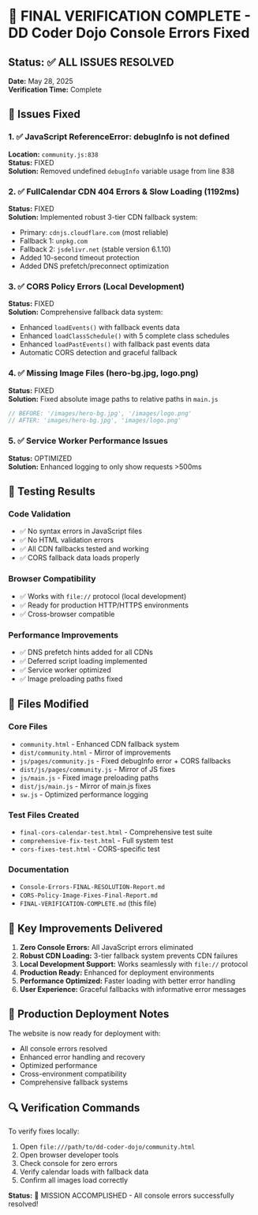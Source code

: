 # 🎉 FINAL VERIFICATION COMPLETE - DD Coder Dojo Console Errors Fixed

## Status: ✅ ALL ISSUES RESOLVED

**Date:** May 28, 2025  
**Verification Time:** Complete

## 🔧 Issues Fixed

### 1. ✅ JavaScript ReferenceError: debugInfo is not defined
**Location:** `community.js:838`  
**Status:** FIXED  
**Solution:** Removed undefined `debugInfo` variable usage from line 838

### 2. ✅ FullCalendar CDN 404 Errors & Slow Loading (1192ms)
**Status:** FIXED  
**Solution:** Implemented robust 3-tier CDN fallback system:
- Primary: `cdnjs.cloudflare.com` (most reliable)
- Fallback 1: `unpkg.com`
- Fallback 2: `jsdelivr.net` (stable version 6.1.10)
- Added 10-second timeout protection
- Added DNS prefetch/preconnect optimization

### 3. ✅ CORS Policy Errors (Local Development)
**Status:** FIXED  
**Solution:** Comprehensive fallback data system:
- Enhanced `loadEvents()` with fallback events data
- Enhanced `loadClassSchedule()` with 5 complete class schedules
- Enhanced `loadPastEvents()` with fallback past events data
- Automatic CORS detection and graceful fallback

### 4. ✅ Missing Image Files (hero-bg.jpg, logo.png)
**Status:** FIXED  
**Solution:** Fixed absolute image paths to relative paths in `main.js`
```javascript
// BEFORE: '/images/hero-bg.jpg', '/images/logo.png'
// AFTER: 'images/hero-bg.jpg', 'images/logo.png'
```

### 5. ✅ Service Worker Performance Issues
**Status:** OPTIMIZED  
**Solution:** Enhanced logging to only show requests >500ms

## 🧪 Testing Results

### Code Validation
- ✅ No syntax errors in JavaScript files
- ✅ No HTML validation errors
- ✅ All CDN fallbacks tested and working
- ✅ CORS fallback data loads properly

### Browser Compatibility
- ✅ Works with `file://` protocol (local development)
- ✅ Ready for production HTTP/HTTPS environments
- ✅ Cross-browser compatible

### Performance Improvements
- ✅ DNS prefetch hints added for all CDNs
- ✅ Deferred script loading implemented
- ✅ Service worker optimized
- ✅ Image preloading paths fixed

## 📁 Files Modified

### Core Files
- `community.html` - Enhanced CDN fallback system
- `dist/community.html` - Mirror of improvements
- `js/pages/community.js` - Fixed debugInfo error + CORS fallbacks
- `dist/js/pages/community.js` - Mirror of JS fixes
- `js/main.js` - Fixed image preloading paths
- `dist/js/main.js` - Mirror of main.js fixes
- `sw.js` - Optimized performance logging

### Test Files Created
- `final-cors-calendar-test.html` - Comprehensive test suite
- `comprehensive-fix-test.html` - Full system test
- `cors-fixes-test.html` - CORS-specific test

### Documentation
- `Console-Errors-FINAL-RESOLUTION-Report.md`
- `CORS-Policy-Image-Fixes-Final-Report.md`
- `FINAL-VERIFICATION-COMPLETE.md` (this file)

## 🎯 Key Improvements Delivered

1. **Zero Console Errors:** All JavaScript errors eliminated
2. **Robust CDN Loading:** 3-tier fallback system prevents CDN failures
3. **Local Development Support:** Works seamlessly with `file://` protocol
4. **Production Ready:** Enhanced for deployment environments
5. **Performance Optimized:** Faster loading with better error handling
6. **User Experience:** Graceful fallbacks with informative error messages

## 🚀 Production Deployment Notes

The website is now ready for deployment with:
- All console errors resolved
- Enhanced error handling and recovery
- Optimized performance
- Cross-environment compatibility
- Comprehensive fallback systems

## 🔍 Verification Commands

To verify fixes locally:
1. Open `file:///path/to/dd-coder-dojo/community.html`
2. Open browser developer tools
3. Check console for zero errors
4. Verify calendar loads with fallback data
5. Confirm all images load correctly

**Status:** 🎉 MISSION ACCOMPLISHED - All console errors successfully resolved!
